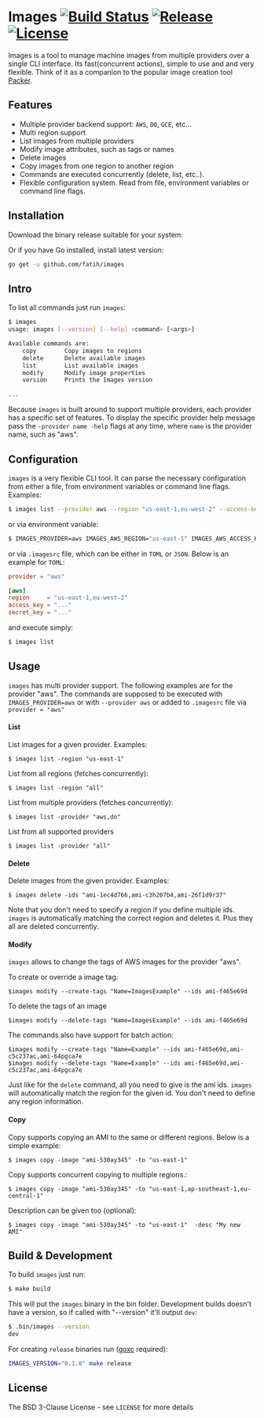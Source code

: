 # Images [![Build Status](http://img.shields.io/travis/fatih/images.svg?style=flat-square)](https://travis-ci.org/koding/tunnel) [![Release](https://img.shields.io/github/release/fatih/images.svg?style=flat-square)](https://github.com/fatih/images/releases) [![License](https://img.shields.io/badge/license-BSD%203--Clause-blue.svg?style=flat-square)](https://github.com/fatih/images/blob/master/LICENSE.md)

Images is a tool to manage machine images from multiple providers over a single
CLI interface. Its fast(concurrent actions), simple to use and and very
flexible. Think of it as a companion to the popular image creation tool
[Packer](https://packer.io/).

## Features

- Multiple provider backend support: `AWS`, `DO`, `GCE`, etc...
- Multi region support
- List images from multiple providers
- Modify image attributes, such as tags or names
- Delete images
- Copy images from one region to another region
- Commands are executed concurrently (delete, list, etc..).
- Flexible configuration system. Read from file, environment variables or
  command line flags.

## Installation

Download the binary release suitable for your system:


Or if you have Go installed, install latest version:

```bash
go get -u github.com/fatih/images
```

## Intro

To list all commands just run `images`:

```bash
$ images
usage: images [--version] [--help] <command> [<args>]

Available commands are:
    copy        Copy images to regions
    delete      Delete available images
    list        List available images
    modify      Modify image properties
    version     Prints the Images version

...
```

Because `images` is built around to support multiple providers, each provider
has a specific set of features. To display the specific provider help message
pass the `-provider name -help` flags at any time, where `name` is the provider
name, such as "aws".

## Configuration

`images` is a very flexible CLI tool. It can parse the necessary configuration from
either a file, from environment variables or command line flags. Examples:

```bash
$ images list --provider aws --region "us-east-1,eu-west-2" --access-key "..." -secret-key "..."
```

or via environment variable:

```bash
$ IMAGES_PROVIDER=aws IMAGES_AWS_REGION="us-east-1" IMAGES_AWS_ACCESS_KEY=".." images list
```

or via `.imagesrc` file, which can be either in `TOML` or `JSON`. Below is an example for `TOML`:

```toml
provider = "aws"

[aws]
region     = "us-east-1,eu-west-2"
access_key = "..."
secret_key = "..."
```
and execute simply:

```bash
$ images list
```

## Usage

`images` has multi provider support. The following examples are for the
provider "aws".  The commands are supposed to be executed with
`IMAGES_PROVIDER=aws` or with `--provider aws` or added to `.imagesrc` file via
`provider = "aws"`


#### List

List images for a given provider. Examples:

```
$ images list -region "us-east-1"
```

List from all regions (fetches concurrently):

```
$ images list -region "all"
```

List from multiple providers (fetches concurrently):

```
$ images list -provider "aws,do"
```

List from all supported providers

```
$ images list -provider "all"
```

#### Delete

Delete images from the given provider. Examples:

```
$ images delete -ids "ami-1ec4d766,ami-c3h207b4,ami-26f1d9r37"
```

Note that you don't need to specify a region if you define multiple ids.
`images` is automatically matching the correct region and deletes it. Plus they
all are deleted concurrently.

#### Modify

`images` allows to change the tags of AWS images for the provider "aws".

To create or override a image tag:

```
$images modify --create-tags "Name=ImagesExample" --ids ami-f465e69d
```

To delete the tags of an image

```
$images modify --delete-tags "Name=ImagesExample" --ids ami-f465e69d
```

The commands also have support for batch action:

```
$images modify --create-tags "Name=Example" --ids ami-f465e69d,ami-c5c237ac,ami-64pgca7e
$images modify --delete-tags "Name=Example" --ids ami-f465e69d,ami-c5c237ac,ami-64pgca7e
```

Just like for the `delete` command, all you need to give is the ami ids.
`images` will automatically match the region for the given id. You don't need
to define any region information.


#### Copy

Copy supports copying an AMI to the same or different regions. Below is a simple example:

```
$ images copy -image "ami-530ay345" -to "us-east-1"
```

Copy supports concurrent copying to multiple regions.:

```
$ images copy -image "ami-530ay345" -to "us-east-1,ap-southeast-1,eu-central-1"
```

Description can be given too (optional):

```
$ images copy -image "ami-530ay345" -to "us-east-1"  -desc "My new AMI"
```

## Build & Development

To build `images` just run:

```sh
$ make build
```

This will put the `images` binary in the bin folder. Development builds doesn't
have a version, so if called with "--version" it'll output `dev`:

```sh
$ .bin/images --version
dev
```

For creating `release` binaries run ([goxc](https://github.com/laher/goxc) required):

```sh
IMAGES_VERSION="0.1.0" make release
```

## License

The BSD 3-Clause License - see `LICENSE` for more details
